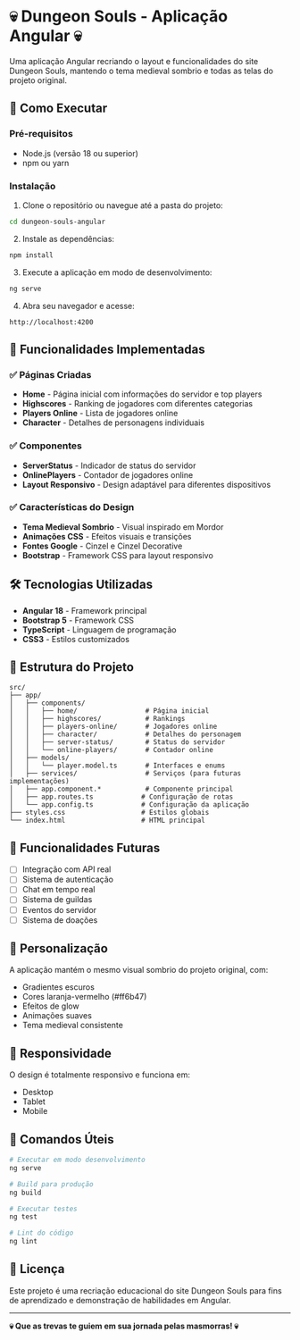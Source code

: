# 💀 Dungeon Souls - Aplicação Angular 💀

Uma aplicação Angular recriando o layout e funcionalidades do site Dungeon Souls, mantendo o tema medieval sombrio e todas as telas do projeto original.

## 🚀 Como Executar

### Pré-requisitos
- Node.js (versão 18 ou superior)
- npm ou yarn

### Instalação

1. Clone o repositório ou navegue até a pasta do projeto:
```bash
cd dungeon-souls-angular
```

2. Instale as dependências:
```bash
npm install
```

3. Execute a aplicação em modo de desenvolvimento:
```bash
ng serve
```

4. Abra seu navegador e acesse:
```
http://localhost:4200
```

## 🎨 Funcionalidades Implementadas

### ✅ Páginas Criadas
- **Home** - Página inicial com informações do servidor e top players
- **Highscores** - Ranking de jogadores com diferentes categorias
- **Players Online** - Lista de jogadores online
- **Character** - Detalhes de personagens individuais

### ✅ Componentes
- **ServerStatus** - Indicador de status do servidor
- **OnlinePlayers** - Contador de jogadores online
- **Layout Responsivo** - Design adaptável para diferentes dispositivos

### ✅ Características do Design
- **Tema Medieval Sombrio** - Visual inspirado em Mordor
- **Animações CSS** - Efeitos visuais e transições
- **Fontes Google** - Cinzel e Cinzel Decorative
- **Bootstrap** - Framework CSS para layout responsivo

## 🛠️ Tecnologias Utilizadas

- **Angular 18** - Framework principal
- **Bootstrap 5** - Framework CSS
- **TypeScript** - Linguagem de programação
- **CSS3** - Estilos customizados

## 📁 Estrutura do Projeto

```
src/
├── app/
│   ├── components/
│   │   ├── home/                 # Página inicial
│   │   ├── highscores/           # Rankings
│   │   ├── players-online/       # Jogadores online
│   │   ├── character/            # Detalhes do personagem
│   │   ├── server-status/        # Status do servidor
│   │   └── online-players/       # Contador online
│   ├── models/
│   │   └── player.model.ts       # Interfaces e enums
│   ├── services/                 # Serviços (para futuras implementações)
│   ├── app.component.*           # Componente principal
│   ├── app.routes.ts            # Configuração de rotas
│   └── app.config.ts            # Configuração da aplicação
├── styles.css                   # Estilos globais
└── index.html                   # HTML principal
```

## 🎯 Funcionalidades Futuras

- [ ] Integração com API real
- [ ] Sistema de autenticação
- [ ] Chat em tempo real
- [ ] Sistema de guildas
- [ ] Eventos do servidor
- [ ] Sistema de doações

## 🎨 Personalização

A aplicação mantém o mesmo visual sombrio do projeto original, com:
- Gradientes escuros
- Cores laranja-vermelho (#ff6b47)
- Efeitos de glow
- Animações suaves
- Tema medieval consistente

## 📱 Responsividade

O design é totalmente responsivo e funciona em:
- Desktop
- Tablet
- Mobile

## 🔧 Comandos Úteis

```bash
# Executar em modo desenvolvimento
ng serve

# Build para produção
ng build

# Executar testes
ng test

# Lint do código
ng lint
```

## 📄 Licença

Este projeto é uma recriação educacional do site Dungeon Souls para fins de aprendizado e demonstração de habilidades em Angular.

---

**💀 Que as trevas te guiem em sua jornada pelas masmorras! 💀** 